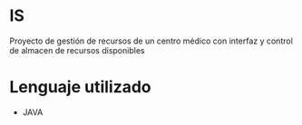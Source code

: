 # IS
Proyecto de gestión de recursos de un centro médico con interfaz y control de almacen de recursos disponibles

# Lenguaje utilizado
- JAVA
